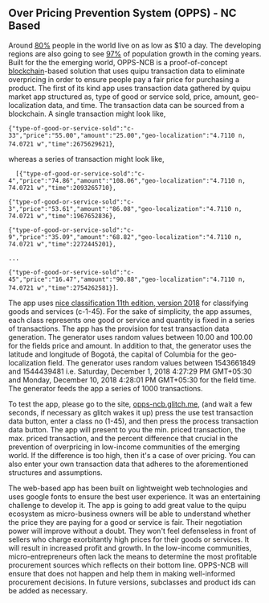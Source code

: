 ## Over Pricing Prevention System (OPPS) - NC Based
Around [80%](http://www.globalissues.org/article/26/poverty-facts-and-stats#src1) people in the world live on as low as $10 a day. The developing regions are also going to see [97%](https://www.consultancy.uk/news/2191/97-percent-of-population-growth-to-be-in-developing-world) of population growth in the coming years. Built for the the emerging world, OPPS-NCB is a proof-of-concept [blockchain](https://www.coindesk.com/information/what-is-blockchain-technology)-based solution that uses quipu transaction data to eliminate overpricing in order to ensure people pay a fair price for purchasing a product. The first of its kind app uses transaction data gathered by quipu market app structured as, type of good or service sold, price, amount, geo-localization data, and time. The transaction data can be sourced from a blockchain. A single transaction might look like, 

`{"type-of-good-or-service-sold":"c-33","price":"55.00","amount":"25.00","geo-localization":"4.7110 n, 74.0721 w","time":2675629621}`, 

whereas a series of transaction might look like, 


` 
[{"type-of-good-or-service-sold":"c-4","price":"74.86","amount":"108.06","geo-localization":"4.7110 n, 74.0721 w","time":2093265710},`

`{"type-of-good-or-service-sold":"c-3","price":"53.61","amount":"86.08","geo-localization":"4.7110 n, 74.0721 w","time":1967652836},`

`{"type-of-good-or-service-sold":"c-9","price":"35.09","amount":"68.82","geo-localization":"4.7110 n, 74.0721 w","time":2272445201},`

`...`

`
{"type-of-good-or-service-sold":"c-45","price":"16.47","amount":"90.88","geo-localization":"4.7110 n, 74.0721 w","time":2754262581}]
`.


The app uses [nice classification 11th edition, version 2018](https://www.wipo.int/classifications/nice/nclpub/en/fr/20180101/classheadings/pdf-download.pdf?lang=en&tab=classheadings&dateInForce=20180101) for classifying goods and services (c-1-45). For the sake of simplicity, the app assumes, each class represents one good or service and quantity is fixed in a series of transactions. The app has the provision for test transaction data generation. The generator uses random values between 10.00 and 100.00 for the fields price and amount. In addition to that, the generator uses the latitude and longitude of Bogotá, the capital of Columbia for the geo-localization field. The generator uses random values between 1543661849 and 1544439481 i.e. Saturday, December 1, 2018 4:27:29 PM GMT+05:30 and Monday, December 10, 2018 4:28:01 PM GMT+05:30 for the field time. The generator feeds the app a series of 1000 transactions. 

To test the app, please go to the site, [opps-ncb.glitch.me](https://opps-ncb.glitch.me/), (and wait a few seconds, if necessary as glitch wakes it up) press the use test transaction data button, enter a class no (1-45), and then press the process transaction data button. The app will present to you the min. priced transaction, the max. priced transaction, and the percent difference that crucial in the prevention of overpricing in low-income communities of the emerging world. If the difference is too high, then it's a case of over pricing. You can also enter your own transaction data that adheres to the aforementioned structures and assumptions. 

The web-based app has been built on lightweight web technologies and uses google fonts to ensure the best user experience. It was an entertaining challenge to develop it. The app is going to add great value to the quipu ecosystem as micro-business owners will be able to understand whether the price they are paying for a good or service is fair. Their negotiation power will improve without a doubt. They won't feel defenseless in front of sellers who charge exorbitantly high prices for their goods or services. It will result in increased profit and growth. In the low-income communities, micro-entrepreneurs often lack the means to determine the most profitable procurement sources which reflects on their bottom line. OPPS-NCB will ensure that does not happen and help them in making well-informed procurement decisions. In future versions, subclasses and product ids can be added as necessary. 
